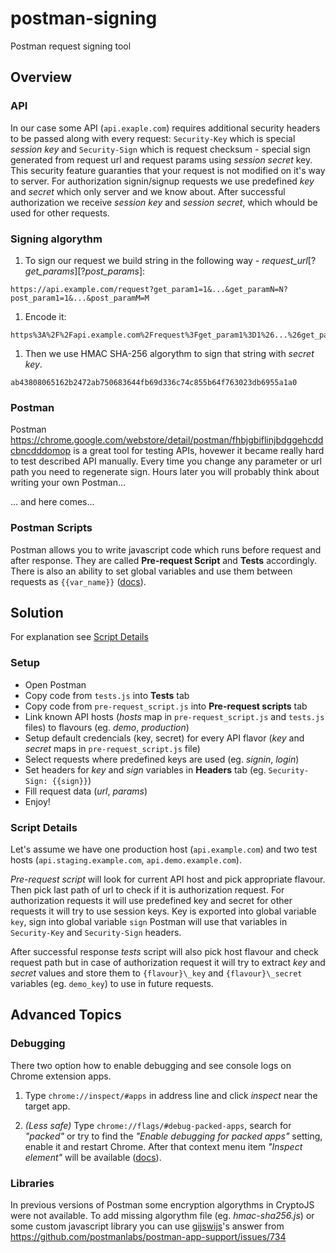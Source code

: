 # postman-signing
Postman request signing tool

## Overview

### API
In our case some API (`api.exaple.com`) requires additional security headers to be passed along with every request:
`Security-Key` which is special *session key* and `Security-Sign` which is request checksum - special sign generated from request url and request params using *session secret* key. This security feature guaranties that your request is not modified on it's way to server. For authorization signin/signup requests we use predefined *key* and *secret* which only server and we know about. After successful authorization we receive *session key* and *session secret*, which whould be used for other requests.

### Signing algorythm
1. To sign our request we build string in the following way - *request_url*\[?*get_params*\]\[?*post_params*\]:

  ```
  https://api.example.com/request?get_param1=1&...&get_paramN=N?post_param1=1&...&post_paramM=M
  ```

1. Encode it:
  
  ```
  https%3A%2F%2Fapi.example.com%2Frequest%3Fget_param1%3D1%26...%26get_paramN%3DN%3Fpost_param1%3D1%26...%26post_paramM%3DM
  ```

1. Then we use HMAC SHA-256 algorythm to sign that string with *secret key*.

  ```
  ab43808065162b2472ab750683644fb69d336c74c855b64f763023db6955a1a0
  ```

### Postman
Postman https://chrome.google.com/webstore/detail/postman/fhbjgbiflinjbdggehcddcbncdddomop is a great tool for testing APIs, hovewer it became really hard to test described API manually. Every time you change any parameter or url path you need to regenerate sign. 
Hours later you will probably think about writing your own Postman...

... and here comes...
 
### Postman Scripts
Postman allows you to write javascript code which runs before request and after response. They are called **Pre-request Script** and **Tests** accordingly. There is also an ability to set global variables and use them between requests as `{{var_name}}` ([docs](https://www.getpostman.com/docs/environments)).

## Solution

For explanation see [Script Details](#script-details)

### Setup

- Open Postman
- Copy code from `tests.js` into **Tests** tab
- Copy code from `pre-request_script.js` into **Pre-request scripts** tab
- Link known API hosts (*hosts* map in `pre-request_script.js` and `tests.js` files) to flavours (eg. *demo*, *production*)
- Setup default credencials (key, secret) for every API flavor (*key* and *secret* maps in `pre-request_script.js` file)
- Select requests where predefined keys are used (eg. *signin*, *login*)
- Set headers for *key* and *sign* variables in **Headers** tab (eg. `Security-Sign: {{sign}}`)
- Fill request data (*url*, *params*)
- Enjoy!

### Script Details

Let's assume we have one production host (```api.example.com```) and two test hosts (```api.staging.example.com```, ```api.demo.example.com```). 

*Pre-request script* will look for current API host and pick appropriate flavour.
Then pick last path of url to check if it is authorization request. For authorization requests it will use predefined key and secret for other requests it will try to use session keys. Key is exported into global variable `key`, sign into global variable `sign`
Postman will use that variables in `Security-Key` and `Security-Sign` headers. 

After successful response *tests* script will also pick host flavour and check request path but in case of authorization request it will try to extract *key* and *secret* values and store them to `{flavour}\_key` and `{flavour}\_secret` variables (eg. `demo_key`) to use in future requests.

## Advanced Topics

### Debugging
There two option how to enable debugging and see console logs on Chrome extension apps.

1. Type ```chrome://inspect/#apps``` in address line and click _inspect_ near the target app.

1. *(Less safe)* Type ```chrome://flags/#debug-packed-apps```, search for *"packed"* or try to find the *"Enable debugging for packed apps"* setting, enable it and restart Chrome. After that context menu item *"Inspect element"* will be available ([docs](https://www.getpostman.com/docs/errors)).

### Libraries
In previous versions of Postman some encryption algorythms in CryptoJS were not available. To add missing algorythm file (eg. *hmac-sha256.js*) or some custom javascript library you can use [gijswijs](https://github.com/gijswijs)'s answer from https://github.com/postmanlabs/postman-app-support/issues/734
